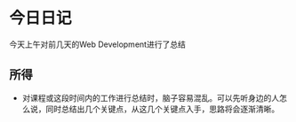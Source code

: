 # 今日日记

今天上午对前几天的Web Development进行了总结

## 所得
- 对课程或这段时间内的工作进行总结时，脑子容易混乱。可以先听身边的人怎么说，同时总结出几个关键点，从这几个关键点入手，思路将会逐渐清晰。